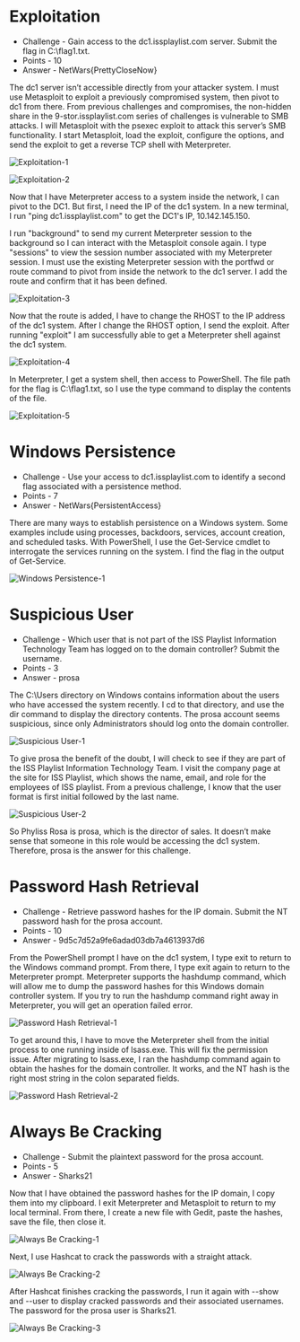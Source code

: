 # Exploitation

* Challenge - Gain access to the dc1.issplaylist.com server. Submit the flag in C:\flag1.txt.
* Points - 10
* Answer - NetWars{PrettyCloseNow}

The dc1 server isn’t accessible directly from your attacker system. I must use Metasploit to exploit a previously compromised system, then pivot to dc1 from there. From previous challenges and compromises, the non-hidden share in the 9-stor.issplaylist.com series of challenges is vulnerable to SMB attacks. I will Metasploit with the psexec exploit to attack this server’s SMB functionality. I start Metasploit, load the exploit, configure the options, and send the exploit to get a reverse TCP shell with Meterpreter. 

![Exploitation-1](https://github.com/user-attachments/assets/6b37e190-bf87-43a5-8fba-afd4f5abb9c0)

![Exploitation-2](https://github.com/user-attachments/assets/aec023f1-51b3-4a5c-80d5-925030f4e41a)

Now that I have Meterpreter access to a system inside the network, I can pivot to the DC1. But first, I need the IP of the dc1 system. In a new terminal, I run "ping dc1.issplaylist.com" to get the DC1's IP, 10.142.145.150.

I run "background" to send my current Meterpreter session to the background so I can interact with the Metasploit console again. I type "sessions" to view the session number associated with my Meterpreter session. I must use the existing Meterpreter session with the portfwd or route command to pivot from inside the network to the dc1 server. I add the route and confirm that it has been defined. 

![Exploitation-3](https://github.com/user-attachments/assets/6b43657c-48cf-4647-92a0-87c304f008cd)

Now that the route is added, I have to change the RHOST to the IP address of the dc1 system. After I change the RHOST option, I send the exploit. After running "exploit" I am successfully able to get a Meterpreter shell against the dc1 system.

![Exploitation-4](https://github.com/user-attachments/assets/d1f286bc-eae3-415d-aa55-8f7195961b02)

In Meterpreter, I get a system shell, then access to PowerShell. The file path for the flag is C:\flag1.txt, so I use the type command to display the contents of the file. 

![Exploitation-5](https://github.com/user-attachments/assets/fe946e37-7a92-485e-96c9-650c72d6e1bf)


# Windows Persistence

* Challenge - Use your access to dc1.issplaylist.com to identify a second flag associated with a persistence method.
* Points - 7
* Answer - NetWars{PersistentAccess}

There are many ways to establish persistence on a Windows system. Some examples include using processes, backdoors, services, account creation, and scheduled tasks. With PowerShell, I use the Get-Service cmdlet to interrogate the services running on the system. I find the flag in the output of Get-Service.

![Windows Persistence-1](https://github.com/user-attachments/assets/e004ec53-3000-4b66-a8d4-06da66614920)


# Suspicious User

* Challenge - Which user that is not part of the ISS Playlist Information Technology Team has logged on to the domain controller? Submit the username.
* Points - 3
* Answer - prosa

The C:\Users directory on Windows contains information about the users who have accessed the system recently. I cd to that directory, and use the dir command to display the directory contents. The prosa account seems suspicious, since only Administrators should log onto the domain controller. 

![Suspicious User-1](https://github.com/user-attachments/assets/1afc2f60-ff63-48e7-a7ad-92931701493c)

To give prosa the benefit of the doubt, I will check to see if they are part of the ISS Playlist Information Technology Team. I visit the company page at the site for ISS Playlist, which shows the name, email, and role for the employees of ISS playlist. From a previous challenge, I know that the user format is first initial followed by the last name. 

![Suspicious User-2](https://github.com/user-attachments/assets/faee73e6-de78-4ee7-8451-bb00f2247b1e)

So Phyliss Rosa is prosa, which is the director of sales. It doesn’t make sense that someone in this role would be accessing the dc1 system. Therefore, prosa is the answer for this challenge.  

# Password Hash Retrieval

* Challenge - Retrieve password hashes for the IP domain. Submit the NT password hash for the prosa account.
* Points - 10 
* Answer - 9d5c7d52a9fe6adad03db7a4613937d6

From the PowerShell prompt I have on the dc1 system, I type exit to return to the Windows command prompt. From there, I type exit again to return to the Meterpreter prompt. Meterpreter supports the hashdump command, which will allow me to dump the password hashes for this Windows domain controller system. If you try to run the hashdump command right away in Meterpreter, you will get an operation failed error. 

![Password Hash Retrieval-1](https://github.com/user-attachments/assets/93b844d7-ea86-4682-8dc4-d6568f38ef3e)

To get around this, I have to move the Meterpreter shell from the initial process to one running inside of lsass.exe. This will fix the permission issue. After migrating to lsass.exe, I ran the hashdump command again to obtain the hashes for the domain controller. It works, and the NT hash is the right most string in the colon separated fields.

![Password Hash Retrieval-2](https://github.com/user-attachments/assets/bbfbfd80-50fa-4046-ac77-8ab64299b9da)


# Always Be Cracking

* Challenge - Submit the plaintext password for the prosa account.
* Points - 5
* Answer - Sharks21

Now that I have obtained the password hashes for the IP domain, I copy them into my clipboard. I exit Meterpreter and Metasploit to return to my local terminal. From there, I create a new file with Gedit, paste the hashes, save the file, then close it. 

![Always Be Cracking-1](https://github.com/user-attachments/assets/cc1afe0a-c19b-486a-97ed-92209468593e)

Next, I use Hashcat to crack the passwords with a straight attack. 

![Always Be Cracking-2](https://github.com/user-attachments/assets/9a9a6acf-db5d-4d1d-b328-963129936abd)

After Hashcat finishes cracking the passwords, I run it again with --show and --user to display cracked passwords and their associated usernames. The password for the prosa user is Sharks21. 

![Always Be Cracking-3](https://github.com/user-attachments/assets/49a30eb8-921e-45b8-931f-c858fb30b3d2)
